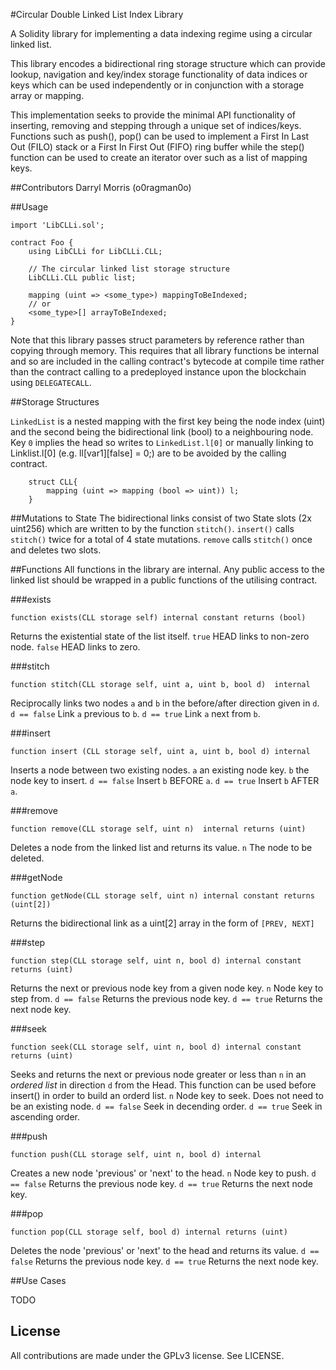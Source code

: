 #Circular Double Linked List Index Library

A Solidity library for implementing a data indexing regime using a circular linked list.

This library encodes a bidirectional ring storage structure which can provide lookup, navigation and key/index storage functionality of data indices or keys which can be used independently or in conjunction with a storage array or mapping.

This implementation seeks to provide the minimal API functionality of inserting, removing and stepping through a unique set of indices/keys. Functions such as push(), pop() can be used to implement a First In Last Out (FILO) stack or a First In First Out (FIFO) ring buffer while the step() function can be used to create an iterator over such as a list of mapping keys.

##Contributors
Darryl Morris (o0ragman0o)

##Usage
```
import 'LibCLLi.sol';

contract Foo {
    using LibCLLi for LibCLLi.CLL;

    // The circular linked list storage structure
    LibCLLi.CLL public list;

    mapping (uint => <some_type>) mappingToBeIndexed;
    // or
    <some_type>[] arrayToBeIndexed;
}
```

Note that this library passes struct parameters by reference rather than copying through memory. This requires that all library functions be internal and so are included in the calling contract's bytecode at compile time rather than the contract calling to a predeployed instance upon the blockchain using `DELEGATECALL`.

##Storage Structures

`LinkedList` is a nested mapping with the first key being the node index (uint) and the second being the bidirectional link (bool) to a neighbouring node. Key `0` implies the head so writes to `LinkedList.l[0]` or manually linking to Linklist.l[0] (e.g. ll[var1][false] = 0;) are to be avoided by the calling contract. 

```
    struct CLL{
        mapping (uint => mapping (bool => uint)) l;
    }
```

##Mutations to State
The bidirectional links consist of two State slots (2x uint256) which are written to by the function `stitch()`.
`insert()` calls `stitch()` twice for a total of 4 state mutations.
`remove` calls `stitch()` once and deletes two slots.

##Functions
All functions in the library are internal. Any public access to the linked list should be wrapped in a public functions of the utilising contract.

###exists
```
function exists(CLL storage self) internal constant returns (bool)
```
Returns the existential state of the list itself.
`true` HEAD links to non-zero node.
`false` HEAD links to zero.

###stitch
```
function stitch(CLL storage self, uint a, uint b, bool d)  internal
```
Reciprocally links two nodes `a` and `b` in the before/after direction given in `d`.
`d == false` Link `a` previous to `b`.
`d == true` Link `a` next from `b`.

###insert
```
function insert (CLL storage self, uint a, uint b, bool d) internal
```
Inserts a node between two existing nodes.
`a` an existing node key.
`b` the node key to insert.
`d == false`  Insert `b` BEFORE `a`. 
`d == true`   Insert `b` AFTER `a`.

###remove
```
function remove(CLL storage self, uint n)  internal returns (uint)
```
Deletes a node from the linked list and returns its value.
`n` The node to be deleted.

###getNode
```
function getNode(CLL storage self, uint n) internal constant returns (uint[2])
```
Returns the bidirectional link as a uint[2] array in the form of `[PREV, NEXT]`

###step
```
function step(CLL storage self, uint n, bool d) internal constant returns (uint)
```
Returns the next or previous node key from a given node key.
`n` Node key to step from.
`d == false` Returns the previous node key.
`d == true` Returns the next node key.

###seek
```
function seek(CLL storage self, uint n, bool d) internal constant returns (uint)
```
Seeks and returns the next or previous node greater or less than `n` in an *ordered list* in direction `d` from the Head.
This function can be used before insert() in order to build an orderd list.
`n` Node key to seek. Does not need to be an existing node.
`d == false` Seek in decending order.
`d == true` Seek in ascending order.

###push
```
function push(CLL storage self, uint n, bool d) internal
```
Creates a new node 'previous' or 'next' to the head.
`n` Node key to push.
`d == false` Returns the previous node key.
`d == true` Returns the next node key.

###pop
```
function pop(CLL storage self, bool d) internal returns (uint)
```
Deletes the node 'previous' or 'next' to the head and returns its value.
`d == false` Returns the previous node key.
`d == true` Returns the next node key.

##Use Cases

TODO

## License
All contributions are made under the GPLv3 license. See LICENSE.